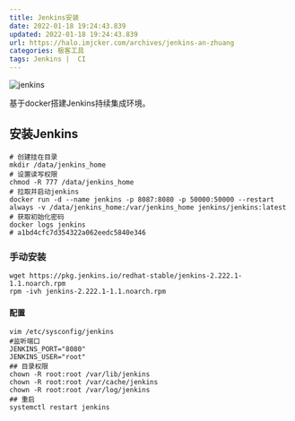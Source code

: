 ```yaml
---
title: Jenkins安装
date: 2022-01-18 19:24:43.839
updated: 2022-01-18 19:24:43.839
url: https://halo.imjcker.com/archives/jenkins-an-zhuang
categories: 极客工具
tags: Jenkins |  CI
---
```


![jenkins](https://imjcker.com:1990/upload/2022/01/jenkins-fe4fcd3323844fc6b41d58c87551d7af.png)

基于docker搭建Jenkins持续集成环境。

## 安装Jenkins

```shell
# 创建挂在目录
mkdir /data/jenkins_home
# 设置读写权限
chmod -R 777 /data/jenkins_home
# 拉取并启动jenkins
docker run -d --name jenkins -p 8087:8080 -p 50000:50000 --restart always -v /data/jenkins_home:/var/jenkins_home jenkins/jenkins:latest
# 获取初始化密码
docker logs jenkins
# a1bd4cfc7d354322a062eedc5840e346
```

### 手动安装

```shell
wget https://pkg.jenkins.io/redhat-stable/jenkins-2.222.1-1.1.noarch.rpm
rpm -ivh jenkins-2.222.1-1.1.noarch.rpm
```

#### 配置

```shell
vim /etc/sysconfig/jenkins
#监听端口
JENKINS_PORT="8080"
JENKINS_USER="root"
## 目录权限
chown -R root:root /var/lib/jenkins
chown -R root:root /var/cache/jenkins
chown -R root:root /var/log/jenkins
## 重启 
systemctl restart jenkins

```

